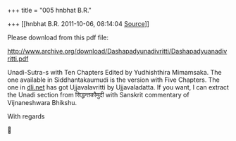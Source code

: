 +++
title = "005 hnbhat B.R."

+++
[[hnbhat B.R.	2011-10-06, 08:14:04 [Source](https://groups.google.com/g/samskrita/c/_qGj-8uNMVM)]]



Please download from this pdf file:

  

<http://www.archive.org/download/Dashapadyunadivritti/Dashapadyuanadivritti.pdf>

  

Unadi-Sutra-s with Ten Chapters Edited by Yudhishthira Mimamsaka. The one available in Siddhantakaumudi is the version with Five Chapters. The one in [dli.net](http://dli.net) has got Ujjavalavritti by Ujjavaladatta. If you want, I can extract the Unadi section from सिद्धन्तकौमुदी with Sanskrit commentary of Vijnaneshwara Bhikshu.

  

With regards



